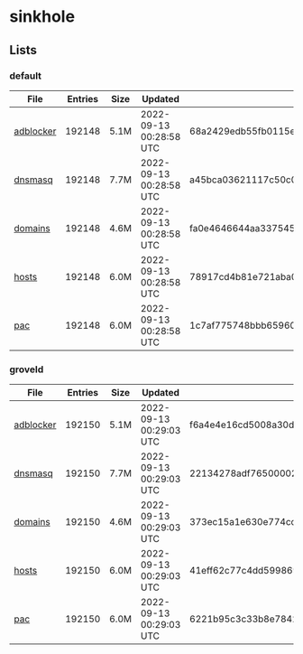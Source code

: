 # sinkhole

## Lists

### default

|File|Entries|Size|Updated|Hash|
|-|-|-|-|-|
|[adblocker](https://raw.githubusercontent.com/groveld/sinkhole/lists/default/adblocker.txt)|192148|5.1M|2022-09-13 00:28:58 UTC|68a2429edb55fb0115e3832cbc884f6e3ba9f20b9bf4307dfaabe1ac9ff8338f|
|[dnsmasq](https://raw.githubusercontent.com/groveld/sinkhole/lists/default/dnsmasq.txt)|192148|7.7M|2022-09-13 00:28:58 UTC|a45bca03621117c50c0cef56ede4d9b55b62db818810a4e8b1a6d78c5712ac5a|
|[domains](https://raw.githubusercontent.com/groveld/sinkhole/lists/default/domains.txt)|192148|4.6M|2022-09-13 00:28:58 UTC|fa0e4646644aa337545535250fa5cf44a859b7da87a6d2ba1a43aed50eb963d4|
|[hosts](https://raw.githubusercontent.com/groveld/sinkhole/lists/default/hosts.txt)|192148|6.0M|2022-09-13 00:28:58 UTC|78917cd4b81e721aba089aef63e8a75faa49407459a5c7ec38fde87c714df913|
|[pac](https://raw.githubusercontent.com/groveld/sinkhole/lists/default/pac.txt)|192148|6.0M|2022-09-13 00:28:58 UTC|1c7af775748bbb659603ce16086800003393f30536b312effaa8443fe4327f82|

### groveld

|File|Entries|Size|Updated|Hash|
|-|-|-|-|-|
|[adblocker](https://raw.githubusercontent.com/groveld/sinkhole/lists/groveld/adblocker.txt)|192150|5.1M|2022-09-13 00:29:03 UTC|f6a4e4e16cd5008a30d50e1dc244ff4a302c6cd8a4318cf2eaf1eff3306b5026|
|[dnsmasq](https://raw.githubusercontent.com/groveld/sinkhole/lists/groveld/dnsmasq.txt)|192150|7.7M|2022-09-13 00:29:03 UTC|22134278adf7650000270c6cc364137d5d262030a43db8dfc7433a256b8c4683|
|[domains](https://raw.githubusercontent.com/groveld/sinkhole/lists/groveld/domains.txt)|192150|4.6M|2022-09-13 00:29:03 UTC|373ec15a1e630e774cc3ddc3568aec9bda4164810f82cd378731f6e01a9f16fb|
|[hosts](https://raw.githubusercontent.com/groveld/sinkhole/lists/groveld/hosts.txt)|192150|6.0M|2022-09-13 00:29:03 UTC|41eff62c77c4dd5998696869f0eca1cae2afd2023c9fb1933b7814d080f761aa|
|[pac](https://raw.githubusercontent.com/groveld/sinkhole/lists/groveld/pac.txt)|192150|6.0M|2022-09-13 00:29:03 UTC|6221b95c3c33b8e78423d9c494aacee9d04a218a95ecc4c9e4d7b5fe070c8f60|
